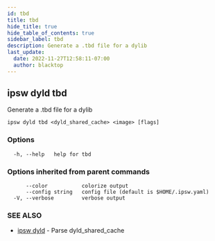 ```yaml
---
id: tbd
title: tbd
hide_title: true
hide_table_of_contents: true
sidebar_label: tbd
description: Generate a .tbd file for a dylib
last_update:
  date: 2022-11-27T12:58:11-07:00
  author: blacktop
---
```

## ipsw dyld tbd

Generate a .tbd file for a dylib

```
ipsw dyld tbd <dyld_shared_cache> <image> [flags]
```

### Options

```
  -h, --help   help for tbd
```

### Options inherited from parent commands

```
      --color           colorize output
      --config string   config file (default is $HOME/.ipsw.yaml)
  -V, --verbose         verbose output
```

### SEE ALSO

* [ipsw dyld](/docs/cli/ipsw/dyld)	 - Parse dyld_shared_cache

